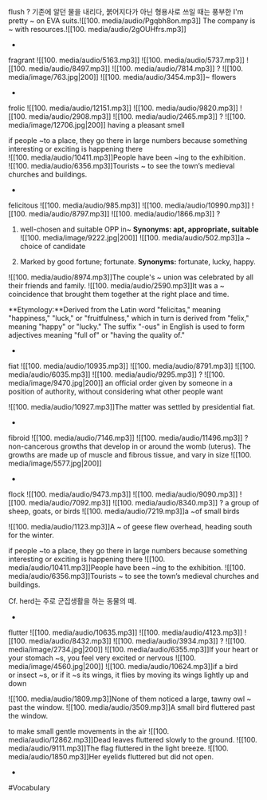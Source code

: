 flush
?
기존에 알던 물을 내리다, 붉어지다가 아닌 형용사로 쓰일 때는 풍부한
I'm pretty ~ on EVA suits.![[100. media/audio/Pgqbh8on.mp3]]
The company is ~ with resources.![[100. media/audio/2gOUHfrs.mp3]]
<!--SR:!2025-11-07,12,279-->
-

fragrant ![[100. media/audio/5163.mp3]] ![[100. media/audio/5737.mp3]] ![[100. media/audio/8497.mp3]] ![[100. media/audio/7814.mp3]]
?
![[100. media/image/763.jpg|200]]
![[100. media/audio/3454.mp3]]~ flowers
<!--SR:!2025-11-04,14,290-->
-

frolic ![[100. media/audio/12151.mp3]] ![[100. media/audio/9820.mp3]] ![[100. media/audio/2908.mp3]] ![[100. media/audio/2465.mp3]]
?
![[100. media/image/12706.jpg|200]]
having a pleasant smell

if people ~to a place, they go there in large numbers because something interesting or exciting is happening there  
![[100. media/audio/10411.mp3]]People have been ~ing to the exhibition.  
![[100. media/audio/6356.mp3]]Tourists ~ to see the town’s medieval churches and buildings.  
<!--SR:!2025-11-05,14,290-->
-

felicitous ![[100. media/audio/985.mp3]] ![[100. media/audio/10990.mp3]] ![[100. media/audio/8797.mp3]] ![[100. media/audio/1866.mp3]]
?
1. well-chosen and suitable OPP in~
**Synonyms: apt, appropriate, suitable**
![[100. media/image/9222.jpg|200]]
![[100. media/audio/502.mp3]]a ~ choice of candidate

2. Marked by good fortune; fortunate.
**Synonyms:** fortunate, lucky, happy.

![[100. media/audio/8974.mp3]]The couple's ~ union was celebrated by all their friends and family.
![[100. media/audio/2590.mp3]]It was a ~ coincidence that brought them together at the right place and time.

**Etymology:**Derived from the Latin word "felicitas," meaning "happiness," "luck," or "fruitfulness," which in turn is derived from "felix," meaning "happy" or "lucky." The suffix "-ous" in English is used to form adjectives meaning "full of" or "having the quality of."
<!--SR:!2025-11-02,7,261-->
-

fiat ![[100. media/audio/10935.mp3]] ![[100. media/audio/8791.mp3]] ![[100. media/audio/6035.mp3]] ![[100. media/audio/9295.mp3]]
?
![[100. media/image/9470.jpg|200]]
an official order given by someone in a position of authority, without considering what other people want

![[100. media/audio/10927.mp3]]The matter was settled by presidential fiat.
<!--SR:!2025-11-03,8,259-->
-

fibroid ![[100. media/audio/7146.mp3]] ![[100. media/audio/11496.mp3]]
?
non-cancerous growths that develop in or around the womb (uterus). The growths are made up of muscle and fibrous tissue, and vary in size
![[100. media/image/5577.jpg|200]]
<!--SR:!2025-10-26,3,259-->
-

flock ![[100. media/audio/9473.mp3]] ![[100. media/audio/9090.mp3]] ![[100. media/audio/7092.mp3]] ![[100. media/audio/8340.mp3]]
?
a group of sheep, goats, or birds
![[100. media/audio/7219.mp3]]a ~of small birds

![[100. media/audio/1123.mp3]]A ~ of geese flew overhead, heading south for the winter.

if people ~to a place, they go there in large numbers because something interesting or exciting is happening there
![[100. media/audio/10411.mp3]]People have been ~ing to the exhibition.
![[100. media/audio/6356.mp3]]Tourists ~ to see the town’s medieval churches and buildings.


Cf. herd는 주로 군집생활을 하는 동물의 떼.
<!--SR:!2025-10-27,4,279-->
-

flutter ![[100. media/audio/10635.mp3]] ![[100. media/audio/4123.mp3]] ![[100. media/audio/8432.mp3]] ![[100. media/audio/3934.mp3]]
?
![[100. media/image/2734.jpg|200]]
![[100. media/audio/6355.mp3]]If your heart or your stomach ~s, you feel very excited or nervous
![[100. media/image/4560.jpg|200]]
![[100. media/audio/10624.mp3]]if a bird or insect ~s, or if it ~s its wings, it flies by moving its wings lightly up and down

![[100. media/audio/1809.mp3]]None of them noticed a large, tawny owl ~ past the window.
![[100. media/audio/3509.mp3]]A small bird fluttered past the window.

to make small gentle movements in the air
![[100. media/audio/12862.mp3]]Dead leaves fluttered slowly to the ground.  ![[100. media/audio/9111.mp3]]The flag fluttered in the light breeze.
![[100. media/audio/1850.mp3]]Her eyelids fluttered but did not open.
<!--SR:!2025-10-27,4,279-->
-

#Vocabulary